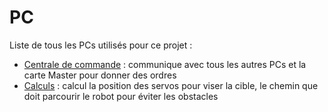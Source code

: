 # PC

Liste de tous les PCs utilisés pour ce projet :
- [Centrale de commande](./Centrale_de_commande) : communique avec tous les autres PCs et la carte Master pour donner des ordres
- [Calculs](./Calculs) : calcul la position des servos pour viser la cible, le chemin que doit parcourir le robot pour éviter les obstacles 